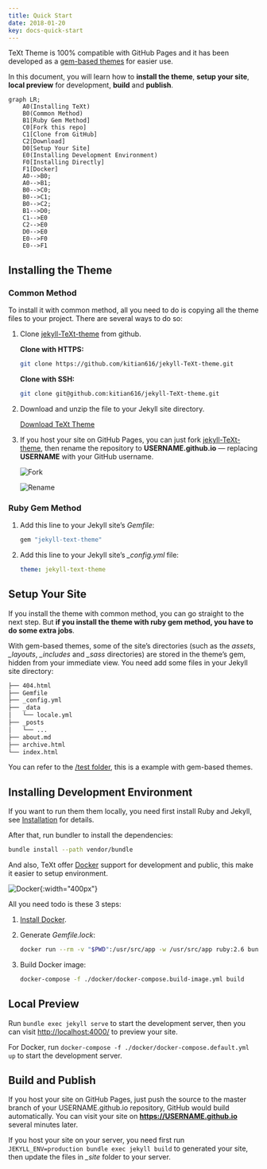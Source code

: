 ```yaml
---
title: Quick Start
date: 2018-01-20
key: docs-quick-start
---
```


TeXt Theme is 100% compatible with GitHub Pages and it has been developed as a [gem-based themes](https://jekyllrb.com/docs/themes/) for easier use.

In this document, you will learn how to **install the theme**, **setup your site**, **local preview** for development, **build** and **publish**.

<!--more-->

```mermaid
graph LR;
    A0(Installing TeXt)
    B0(Common Method)
    B1[Ruby Gem Method]
    C0[Fork this repo]
    C1[Clone from GitHub]
    C2[Download]
    D0[Setup Your Site]
    E0(Installing Development Environment)
    F0[Installing Directly]
    F1[Docker]
    A0-->B0;
    A0-->B1;
    B0-->C0;
    B0-->C1;
    B0-->C2;
    B1-->D0;
    C1-->E0
    C2-->E0
    D0-->E0
    E0-->F0
    E0-->F1
```

## Installing the Theme

### Common Method

To install it with common method, all you need to do is copying all the theme files to your project. There are several ways to do so:

1. Clone [jekyll-TeXt-theme](https://github.com/kitian616/jekyll-TeXt-theme) from github.

   **Clone with HTTPS:**

   ```bash
   git clone https://github.com/kitian616/jekyll-TeXt-theme.git
   ```

   **Clone with SSH:**

   ```bash
   git clone git@github.com:kitian616/jekyll-TeXt-theme.git
   ```

2. Download and unzip the file to your Jekyll site directory.

   <a class="button button--success button--rounded" href="https://github.com/kitian616/jekyll-TeXt-theme/archive/master.zip"><i class="fas fa-download"></i> Download TeXt Theme</a>

3. If you host your site on GitHub Pages, you can just fork [jekyll-TeXt-theme](https://github.com/kitian616/jekyll-TeXt-theme), then rename the repository to **USERNAME.github.io** — replacing **USERNAME** with your GitHub username.

   ![Fork](https://raw.githubusercontent.com/kitian616/jekyll-TeXt-theme/master/docs/assets/images/github-fork.jpg)

   ![Rename](https://raw.githubusercontent.com/kitian616/jekyll-TeXt-theme/master/docs/assets/images/github-rename-repo.jpg)

### Ruby Gem Method

1. Add this line to your Jekyll site’s *Gemfile*:

   ```ruby
   gem "jekyll-text-theme"
   ```

2. Add this line to your Jekyll site’s *_config.yml* file:

   ```yaml
   theme: jekyll-text-theme
   ```

## Setup Your Site

If you install the theme with common method, you can go straight to the next step. But **if you install the theme with ruby gem method, you have to do some extra jobs**.

With gem-based themes, some of the site’s directories (such as the *assets*, *_layouts*, *_includes* and *_sass* directories) are stored in the theme’s gem, hidden from your immediate view. You need add some files in your Jekyll site directory:

```bash
├── 404.html
├── Gemfile
├── _config.yml
├── _data
│   └── locale.yml
├── _posts
│   └── ...
├── about.md
├── archive.html
└── index.html
```

You can refer to the [/test folder](https://github.com/kitian616/jekyll-TeXt-theme/tree/master/test), this is a example with gem-based themes.

## Installing Development Environment

If you want to run them them locally, you need first install Ruby and Jekyll, see [Installation](https://jekyllrb.com/docs/installation/) for details.

After that, run bundler to install the dependencies:

```bash
bundle install --path vendor/bundle
```

And also, TeXt offer [Docker](https://www.docker.com/) support for development and public, this make it easier to setup environment.

![Docker](https://raw.githubusercontent.com/kitian616/jekyll-TeXt-theme/master/docs/assets/images/docker.jpg){:width="400px"}

All you need todo is these 3 steps:

1. [Install Docker](https://docs.docker.com/install/).

2. Generate *Gemfile.lock*:

   ```bash
   docker run --rm -v "$PWD":/usr/src/app -w /usr/src/app ruby:2.6 bundle install
   ```

3. Build Docker image:

   ```bash
   docker-compose -f ./docker/docker-compose.build-image.yml build
   ```

## Local Preview

Run `bundle exec jekyll serve` to start the development server, then you can visit [http://localhost:4000/](http://localhost:4000/) to preview your site.

For Docker, run `docker-compose -f ./docker/docker-compose.default.yml up` to start the development server.

## Build and Publish

If you host your site on GitHub Pages, just push the source to the master branch of your USERNAME.github.io repository, GitHub would build automatically. You can visit your site on **https://USERNAME.github.io** several minutes later.

If you host your site on your server, you need first run `JEKYLL_ENV=production bundle exec jekyll build` to generated your site, then update the files in *_site* folder to your server.
